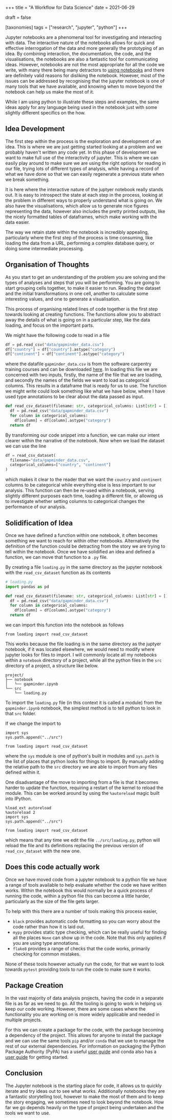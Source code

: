 +++
title = "A Workflow for Data Science"
date = 2021-06-29

draft = false

[taxonomies]
tags = ["research", "jupyter", "python"]
+++

Jupyter notebooks are a phenomenal tool
for investigating and interacting with data.
The interactive nature of the notebooks
allows for quick and effective interrogation of the data
and more generally the prototyping of an idea.
By combining interaction, the documentation, the code,
and the visualisations,
the notebooks are also a fantastic tool for communicating ideas.
However, notebooks are not the most appropriate for all the code we write,
with many there being many detractors to [using notebooks][i dont like notebooks]
and there are definitely valid reasons for disliking the notebook.
However, most of the issues can be addressed by recognising that
the jupyter notebook is one of many tools that we have available,
and knowing when to move beyond the notebook
can help us make the most of it.

While I am using python to illustrate these steps and examples,
the same ideas apply for any language being used in the notebook
just with some slightly different specifics on the how.

## Idea Development

The first step within the process is the exploration and development of an idea.
This is where we are just getting started looking at a problem
and we probably haven't written any code yet.
In this phase of development we want to make full use
of the interactivity of jupyter.
This is where we can easily play around
to make sure we are using the right options for reading in our file,
trying lots of different types of analysis,
while having a record of what we have done
so that we can easily regenerate a previous state when we break something.

It is here where the interactive nature of the juptyer notebook really stands out.
It is easy to introspect the state at each step in the process,
looking at the problem in different ways to properly understand what is going on.
We also have the visualisations,
which allow us to generate nice figures representing the data,
however also includes the pretty printed outputs,
like the nicely formatted tables of dataframes,
which make working with the data easier.

The way we retain state within the notebook
is incredibly appealing,
particularly where the first step of the process is time consuming,
like loading the data from a URL,
performing a complex database query,
or doing some intermediate processing.

## Organisation of Thoughts

As you start to get an understanding of the problem you are solving
and the types of analyses and steps that you will be performing.
You are going to start grouping cells together,
to make it easier to run.
Reading the dataset and the initial transformations in one cell,
another to calculate some interesting values,
and one to generate a visualisation.

This process of organising related lines of code together
is the first step towards looking at creating functions.
The functions allow you to abstract away the details
of what is going on in a particular step,
like the data loading, and focus on the important parts.

We might have the following code to read in a file
```python
df = pd.read_csv("data/gapminder_data.csv")
df["country"] = df["country"].astype("category")
df["continent"] = df["continent"].astype("category")
```
where the datafile `gapminder_data.csv` is from the software carpentry training courses
and can be downloaded [here][gapminder_data].
In loading this file we are concerned with two inputs,
firstly, the name of the file that we are loading,
and secondly the names of the fields
we want to load as categorical columns.
This results in a dataframe that is ready for us to use.
The function we might write could look something like what we have below,
where I have used type annotations to be clear about the data passed as input.

```python
def read_csv_dataset(filename: str, categorical_columns: List[str] = []):
  df = pd.read_csv("data/gapminder_data.csv")
  for column in categorical_columns:
    df[column] = df[column].astype("category")
  return df
```

By transforming our code snippet into a function,
we can make our intent clearer within the narrative of the notebook.
Now when we load the dataset we can use the line

```python
df = read_csv_dataset(
  filename="data/gapminder_data.csv",
  categorical_columns=["country", "continent"]
)
```

which makes it clear to the reader that we want the `country` and `continent` columns to be categorical
while everything else is less important to our analysis.
This function can then be re-used within a notebook,
serving slightly different purposes each time,
loading a different file,
or allowing us to investigate whether setting columns to categorical
changes the performance of our analysis.

## Solidification of Idea

Once we have defined a function within one notebook,
it often becomes something we want to reach for within other notebooks.
Alternatively the definition of the function
could be detracting from the story we are trying to tell within the notebook.
Once we have solidified an idea and defined a function,
we can move that function to a `.py` file.

By creating a file `loading.py` in the same directory as the jupyter notebook
with the `read_csv_dataset` function as its contents

```python
# loading.py
import pandas as pd

def read_csv_dataset(filename: str, categorical_columns: List[str] = []):
  df = pd.read_csv("data/gapminder_data.csv")
  for column in categorical_columns:
    df[column] = df[column].astype("category")
  return df
```

we can import this function into the notebook as follows

```
from loading import read_csv_dataset
```

This works because the file loading is in the same directory as the juptyer notebook,
if it was located elsewhere, we would need to modify where jupyter looks for files to import.
I will commonly locate all my notebooks within a `notebook` directory of a project,
while all the python files in the `src` directory of a project,
a structure like below.

```
project/
├── notebook
│   └── gapminder.ipynb
└── src
    └── loading.py
```

To import the `loading.py` file (in this context it is called a module) from the `gapminder.ipynb` notebook,
the simplest method is to tell python to look in that `src` folder.

If we change the import to

```
import sys
sys.path.append("../src")

from loading import read_csv_dataset
```

where the `sys` module is one of python's built in modules
and `sys.path` is the list of places that python looks
for things to import.
By manually adding the relative path to the `src` directory
we are able to import from any files defined within it.

One disadvantage of the move to importing from a file
is that it becomes harder to update the function,
requiring a restart of the kernel to reload the module.
This can be worked around by using the `%autoreload` magic
built into IPython.

```
%load_ext autoreload
%autoreload 2
import sys
sys.path.append("../src")

from loading import read_csv_dataset
```

which means that any time we edit the file `../src/loading.py`,
python will reload the file and its definitions
replacing the previous version of `read_csv_dataset` with the new one.

## Does this code actually work

Once we have moved code from a jupyter notebook to a python file
we have a range of tools available to help evaluate whether
the code we have written works.
Within the notebook this would normally be a quick process of running the code,
within a python file this can become a little harder,
particularly as the size of the file gets larger.

To help with this there are a number of tools making this process easier,

- `black` provides automatic code formatting so you can worry about the code
  rather than how it is laid out.
- `mypy` provides static type checking, which can be really useful for finding
  all the places `None` can show up in the code. Note that this only applies if
  you are using type annotations.
- `flake8` provides a range of checks that the code works, primarily checking
  for common mistakes.

None of these tools however actually run the code,
for that we want to look towards `pytest`
providing tools to run the code to make sure it works.

## Package Creation

In the vast majority of data analysis projects,
having the code in a separate file is as far as we need to go.
All the tooling is going to work in helping us keep our code working.
However, there are some cases where the functionality you are working on
is more widely applicable and needed in multiple projects.

For this we can create a package for the code,
with the package becoming a dependency of the project.
This allows for anyone to install the package
and we can use the same tools `pip` and/or `conda`
that we use to manage the rest of our external dependencies.
For information on packaging the Python Package Authority (PyPA)
has a useful [user guide][pypa user guide]
and conda also has a [user guide][conda user guide] for getting started.

## Conclusion

The Jupyter notebook is the starting place for code,
it allows us to quickly iterate and try ideas out to see what works.
Additionally notebooks they are a fantastic storytelling tool,
however to make the most of them and to keep the story engaging,
we sometimes need to look beyond the notebook.
How far we go depends heavily on the type of project being undertaken
and the tools we want to use.

[i dont like notebooks]: https://www.youtube.com/watch?v=7jiPeIFXb6U
[gapminder_data]: "https://raw.githubusercontent.com/swcarpentry/r-novice-gapminder/gh-pages/_episodes_rmd/data/gapminder_data.csv"
[pypa user guide]: https://packaging.python.org/
[conda user guide]: https://docs.conda.io/projects/conda-build/en/latest/user-guide/tutorials/index.html
